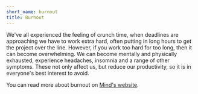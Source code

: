 ```yaml
---
short_name: burnout
title: Burnout
---
```


We've all experienced the feeling of crunch time, when deadlines are approaching we have to work extra hard, often
putting in long hours to get the project over the line. However, if you work too hard for too long, then it can become overwhelming.
We can become mentally and physically exhausted, experience headaches, insomnia and a range of other symptoms.
These not only affect us, but reduce our productivity, so it is in everyone's best interest to avoid.

You can read more about burnout on [Mind's website](https://www.mind.org.uk/information-support/types-of-mental-health-problems/anxiety-and-panic-attacks/about-anxiety/).
